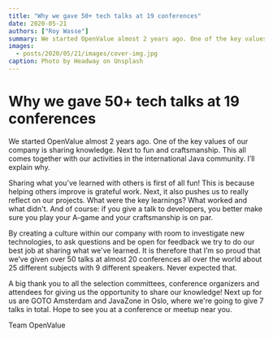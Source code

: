 ```yaml
---
title: "Why we gave 50+ tech talks at 19 conferences"
date: 2020-05-21
authors: ["Roy Wasse"]
summary: We started OpenValue almost 2 years ago. One of the key values of our company is sharing knowledge. Next to fun and craftsmanship. This all comes together with our activities in the international Java community. I’ll explain why.
images:
  - posts/2020/05/21/images/cover-img.jpg
caption: Photo by Headway on Unsplash
---
```

# Why we gave 50+ tech talks at 19 conferences

We started OpenValue almost 2 years ago. One of the key values of our company is sharing knowledge. Next to fun and craftsmanship. This all comes together with our activities in the international Java community. I’ll explain why.

Sharing what you’ve learned with others is first of all fun! This is because helping others improve is grateful work. Next, it also pushes us to really reflect on our projects. What were the key learnings? What worked and what didn't. And of course: if you give a talk to developers, you better make sure you play your A-game and your craftsmanship is on par.

By creating a culture within our company with room to investigate new technologies, to ask questions and be open for feedback we try to do our best job at sharing what we've learned. It is therefore that I’m so proud that we’ve given over 50 talks at almost 20 conferences all over the world about 25 different subjects with 9 different speakers. Never expected that.

A big thank you to all the selection committees, conference organizers and attendees for giving us the opportunity to share our knowledge! Next up for us are GOTO Amsterdam and JavaZone in Oslo, where we're going to give 7 talks in total. Hope to see you at a conference or meetup near you.

Team OpenValue
